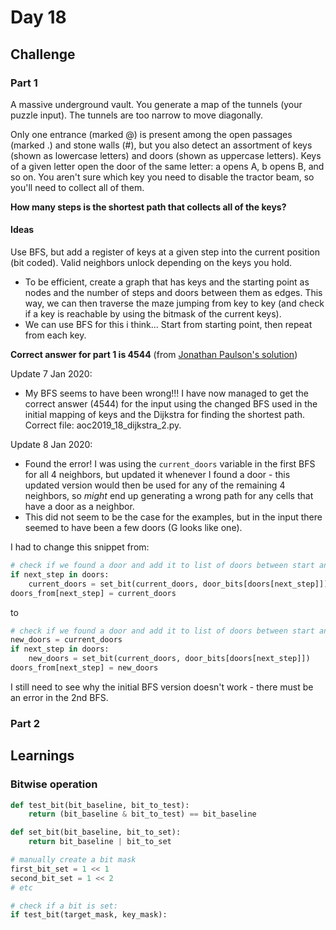# Day 18

## Challenge

### Part 1

A massive underground vault. You generate a map of the tunnels (your puzzle input). The tunnels are too narrow to move diagonally.

Only one entrance (marked @) is present among the open passages (marked .) and stone walls (#), but you also detect an assortment of keys (shown as lowercase letters) and doors (shown as uppercase letters). Keys of a given letter open the door of the same letter: a opens A, b opens B, and so on. You aren't sure which key you need to disable the tractor beam, so you'll need to collect all of them.

**How many steps is the shortest path that collects all of the keys?**

#### Ideas

Use BFS, but add a register of keys at a given step into the current position (bit coded). Valid neighbors unlock depending on the keys you hold.

-   To be efficient, create a graph that has keys and the starting point as nodes and the number of steps and doors between them as edges. This way, we can then traverse the maze jumping from key to key (and check if a key is reachable by using the bitmask of the current keys).
-   We can use BFS for this i think... Start from starting point, then repeat from each key.

**Correct answer for part 1 is 4544** (from [Jonathan Paulson's solution](https://www.reddit.com/r/adventofcode/comments/ec8090/2019_day_18_solutions/fb9wfnz/?utm_source=share&utm_medium=web2x))

Update 7 Jan 2020:

-   My BFS seems to have been wrong!!! I have now managed to get the correct answer (4544) for the input using the changed BFS used in the initial mapping of keys and the Dijkstra for finding the shortest path. Correct file: aoc2019_18_dijkstra_2.py.

Update 8 Jan 2020:

-   Found the error! I was using the `current_doors` variable in the first BFS for all 4 neighbors, but updated it whenever I found a door - this updated version would then be used for any of the remaining 4 neighbors, so _might_ end up generating a wrong path for any cells that have a door as a neighbor.
-   This did not seem to be the case for the examples, but in the input there seemed to have been a few doors (G looks like one).

I had to change this snippet from:

```python
# check if we found a door and add it to list of doors between start and next_step
if next_step in doors:
    current_doors = set_bit(current_doors, door_bits[doors[next_step]])
doors_from[next_step] = current_doors
```

to

```python
# check if we found a door and add it to list of doors between start and next_step
new_doors = current_doors
if next_step in doors:
    new_doors = set_bit(current_doors, door_bits[doors[next_step]])
doors_from[next_step] = new_doors
```

I still need to see why the initial BFS version doesn't work - there must be an error in the 2nd BFS.

### Part 2

## Learnings

### Bitwise operation

```python
def test_bit(bit_baseline, bit_to_test):
    return (bit_baseline & bit_to_test) == bit_baseline

def set_bit(bit_baseline, bit_to_set):
    return bit_baseline | bit_to_set

# manually create a bit mask
first_bit_set = 1 << 1
second_bit_set = 1 << 2
# etc

# check if a bit is set:
if test_bit(target_mask, key_mask):
```
